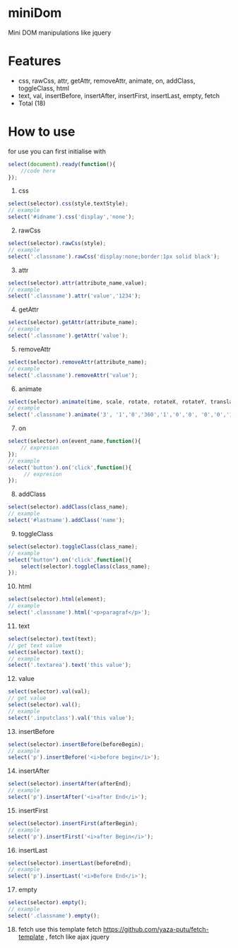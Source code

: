 # miniDom
Mini DOM manipulations like jquery

# Features
 * css, rawCss, attr, getAttr, removeAttr, animate, on, addClass, toggleClass, html
 * text, val, insertBefore, insertAfter, insertFirst, insertLast, empty, fetch
* Total (18)

# How to use
for use you can first initialise with
```javascript
select(document).ready(function(){
    //code here
});
```
1. css
```javascript
select(selector).css(style,textStyle);
// example
select('#idname').css('display','none');
```
2. rawCss
```javascript
select(selector).rawCss(style);
// example
select('.classname').rawCss('display:none;border:1px solid black');
```
3. attr
```javascript
select(selector).attr(attribute_name,value);
// example
select('.classname').attr('value','1234');
```
4. getAttr
```javascript
select(selector).getAttr(attribute_name);
// example
select('.classname').getAttr('value');
```
5. removeAttr
```javascript
select(selector).removeAttr(attribute_name);
// example
select('.classname').removeAttr('value');
```
6. animate
```javascript
select(selector).animate(time, scale, rotate, rotateX, rotateY, translateX, translateY, skewX, skewY, opacity);
// example 
select('.classname').animate('3', '1','0','360','1','0','0', '0','0','1');
```
7. on
```javascript
select(selector).on(event_name,function(){
    // expresion
});
// example
select('button').on('click',function(){
     // expresion
});
```
8. addClass
```javascript
select(selector).addClass(class_name);
// example
select('#lastname').addClass('name');
```
9. toggleClass
```javascript
select(selector).toggleClass(class_name);
// example
select("button").on('click',function(){
    select(selector).toggleClass(class_name);
});
```
10. html
```javascript
select(selector).html(element);
// example
select('.classname').html('<p>paragraf</p>');
```
11. text
```javascript
select(selector).text(text);
// get text value
select(selector).text();
// example
select('.textarea').text('this value');
```
12. value
```javascript
select(selector).val(val);
// get value
select(selector).val();
// example
select('.inputclass').val('this value');
```
13. insertBefore
```javascript
select(selector).insertBefore(beforeBegin);
// example
select('p').insertBefore('<i>before begin</i>');
```
14. insertAfter
```javascript
select(selector).insertAfter(afterEnd);
// example
select('p').insertAfter('<i>after End</i>');
```
15. insertFirst 
```javascript
select(selector).insertFirst(afterBegin);
// example
select('p').insertFirst('<i>after Begin</i>');
```
16. insertLast
```javascript
select(selector).insertLast(beforeEnd);
// example
select('p').insertLast('<i>Before End</i>');
```
17. empty
```javascript
select(selector).empty();
// example
select('.classname').empty();
```
18. fetch
use this template fetch https://github.com/yaza-putu/fetch-template , fetch like ajax jquery
